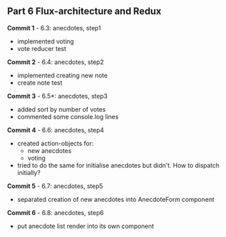 ## Part 6 Flux-architecture and Redux

**Commit 1** - 6.3: anecdotes, step1
  - implemented voting
  - vote reducer test

**Commit 2** - 6.4: anecdotes, step2
  - implemented creating new note
  - create note test

**Commit 3** - 6.5*: anecdotes, step3
  - added sort by number of votes
  - commented some console.log lines

**Commit 4** - 6.6: anecdotes, step4
  - created action-objects for:
    - new anecdotes
    - voting
  - tried to do the same for initialise anecdotes but didn't. How to dispatch initially?

**Commit 5** - 6.7: anecdotes, step5
  - separated creation of new anecdotes into AnecdoteForm component

**Commit 6** - 6.8: anecdotes, step6
  - put anecdote list render into its own component 





  
   